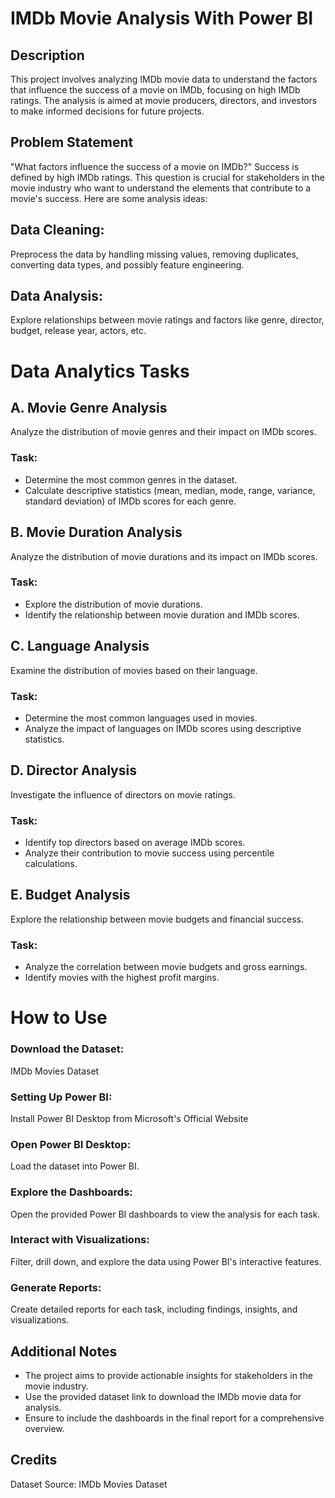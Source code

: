 # IMDb Movie Analysis With Power BI

## Description
This project involves analyzing IMDb movie data to understand the factors that influence the success of a movie on IMDb, focusing on high IMDb ratings. The analysis is aimed at movie producers, directors, and investors to make informed decisions for future projects.

## Problem Statement
"What factors influence the success of a movie on IMDb?" Success is defined by high IMDb ratings. This question is crucial for stakeholders in the movie industry who want to understand the elements that contribute to a movie's success. Here are some analysis ideas:

## Data Cleaning:
Preprocess the data by handling missing values, removing duplicates, converting data types, and possibly feature engineering.

## Data Analysis:
Explore relationships between movie ratings and factors like genre, director, budget, release year, actors, etc.


# Data Analytics Tasks

## A. Movie Genre Analysis
Analyze the distribution of movie genres and their impact on IMDb scores.
### Task:
* Determine the most common genres in the dataset.
* Calculate descriptive statistics (mean, median, mode, range, variance, standard deviation) of IMDb scores for each genre.
  
## B. Movie Duration Analysis
Analyze the distribution of movie durations and its impact on IMDb scores.
### Task:
* Explore the distribution of movie durations.
* Identify the relationship between movie duration and IMDb scores.
  
## C. Language Analysis
Examine the distribution of movies based on their language.
### Task:
* Determine the most common languages used in movies.
* Analyze the impact of languages on IMDb scores using descriptive statistics.
  
## D. Director Analysis
Investigate the influence of directors on movie ratings.
### Task:
* Identify top directors based on average IMDb scores.
* Analyze their contribution to movie success using percentile calculations.
  
## E. Budget Analysis
Explore the relationship between movie budgets and financial success.
### Task:
* Analyze the correlation between movie budgets and gross earnings.
* Identify movies with the highest profit margins.


# How to Use

### Download the Dataset:
IMDb Movies Dataset

### Setting Up Power BI:
Install Power BI Desktop from Microsoft's Official Website

### Open Power BI Desktop:
Load the dataset into Power BI.

### Explore the Dashboards:
Open the provided Power BI dashboards to view the analysis for each task.

### Interact with Visualizations:
Filter, drill down, and explore the data using Power BI's interactive features.

### Generate Reports:
Create detailed reports for each task, including findings, insights, and visualizations.

## Additional Notes
* The project aims to provide actionable insights for stakeholders in the movie industry.
* Use the provided dataset link to download the IMDb movie data for analysis.
* Ensure to include the dashboards in the final report for a comprehensive overview.
    
## Credits
Dataset Source: IMDb Movies Dataset
